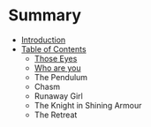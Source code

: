 # Summary

* [Introduction](README.md)
* [Table of Contents](chapter1.md)
   * [Those Eyes](those_eyes.md)
   * [Who are you](who_are_you.md)
   * The Pendulum
   * Chasm
   * Runaway Girl
   * The Knight in Shining Armour
   * The Retreat

